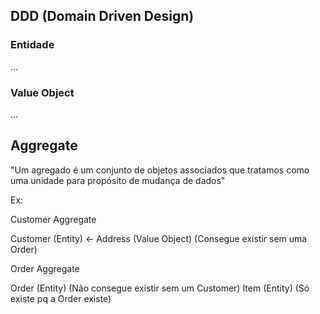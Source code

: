 ## DDD (Domain Driven Design)

### Entidade

...

### Value Object

...

## Aggregate

"Um agregado é um conjunto de objetos associados que tratamos como uma unidade para propósito de mudança de dados"

Ex:

Customer Aggregate

<!-- ------------------------------------------------------------------------ -->

Customer (Entity) <- Address (Value Object) (Consegue existir sem uma Order)

<!-- ------------------------------------------------------------------------ -->

Order Aggregate

<!-- ------------------------------------------------------------------------ -->

Order (Entity) (Não consegue existir sem um Customer)
Item (Entity) (Só existe pq a Order existe)

<!-- ------------------------------------------------------------------------ -->
